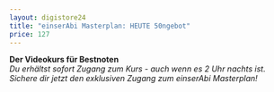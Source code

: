 ```yaml
---
layout: digistore24
title: "einserAbi Masterplan: HEUTE 50ngebot"
price: 127
---
```

<div><strong>Der Videokurs f&#xFC;r Bestnoten<br></strong><em>Du erh&#xE4;ltst sofort Zugang zum Kurs - auch wenn es 2 Uhr nachts ist. Sichere dir jetzt den exklusiven Zugang zum einserAbi Masterplan!</em></div>